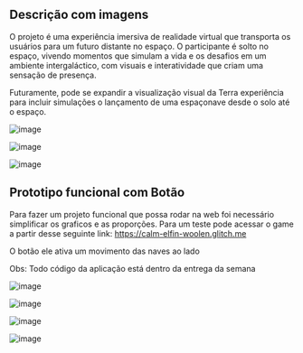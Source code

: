 ## Descrição com imagens

O projeto é uma experiência imersiva de realidade virtual que transporta os usuários para um futuro distante no espaço. O participante é solto no espaço, vivendo momentos que simulam a vida e os desafios em um ambiente intergaláctico, com visuais e interatividade que criam uma sensação de presença.

Futuramente, pode se expandir a visualização visual da Terra experiência para incluir simulações o lançamento de uma espaçonave desde o solo até o espaço. 


![image](https://github.com/user-attachments/assets/2cd63600-0998-4be1-a400-cffb45b08686)

![image](https://github.com/user-attachments/assets/f83ce7e7-abc1-4835-a3fa-e5d00f815358)

![image](https://github.com/user-attachments/assets/60282b1a-d02c-4775-afca-a2d8d0463a34)




## Prototipo funcional com Botão

Para fazer um projeto funcional que possa rodar na web foi necessário simplificar os graficos e as proporções. Para um teste pode acessar o game a partir desse seguinte link: https://calm-elfin-woolen.glitch.me

O botão ele ativa um movimento das naves ao lado

Obs: Todo código da aplicação está dentro da entrega da semana

![image](https://github.com/user-attachments/assets/cc55c33a-2067-4c3a-a7cb-c2df15acca12)

![image](https://github.com/user-attachments/assets/54fad64a-7a68-497b-87c7-a723301d905f)

![image](https://github.com/user-attachments/assets/94b3e240-a410-42e2-8adc-e69896b7d2a3)

![image](https://github.com/user-attachments/assets/d41ed790-b1db-40b3-b074-718e3b38f9c4)

